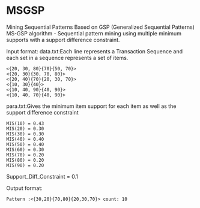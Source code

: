 # MSGSP
Mining Sequential Patterns Based on GSP (Generalized Sequential Patterns) MS-GSP algorithm - Sequential pattern mining using multiple minimum supports with a support difference constraint.

Input format:
data.txt:Each line represents a Transaction Sequence and each set in a sequence represents a set of items.

    <{20, 30, 80}{70}{50, 70}>
    <{20, 30}{30, 70, 80}>
    <{20, 40}{70}{20, 30, 70}>
    <{10, 30}{40}>
    <{10, 40, 90}{40, 90}>
    <{10, 40, 70}{40, 90}>

para.txt:Gives the minimum item support for each item as well as the support difference constraint

    MIS(10) = 0.43
    MIS(20) = 0.30
    MIS(30) = 0.30
    MIS(40) = 0.40
    MIS(50) = 0.40
    MIS(60) = 0.30
    MIS(70) = 0.20
    MIS(80) = 0.20
    MIS(90) = 0.20

Support_Diff_Constraint = 0.1

Output format:

    Pattern :<{30,20}{70,80}{20,30,70}> count: 10
